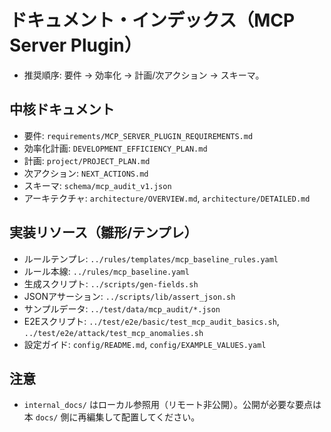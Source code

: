 # ドキュメント・インデックス（MCP Server Plugin）

- 推奨順序: 要件 → 効率化 → 計画/次アクション → スキーマ。

## 中核ドキュメント
- 要件: `requirements/MCP_SERVER_PLUGIN_REQUIREMENTS.md`
- 効率化計画: `DEVELOPMENT_EFFICIENCY_PLAN.md`
- 計画: `project/PROJECT_PLAN.md`
- 次アクション: `NEXT_ACTIONS.md`
- スキーマ: `schema/mcp_audit_v1.json`
 - アーキテクチャ: `architecture/OVERVIEW.md`, `architecture/DETAILED.md`

## 実装リソース（雛形/テンプレ）
- ルールテンプレ: `../rules/templates/mcp_baseline_rules.yaml`
- ルール本線: `../rules/mcp_baseline.yaml`
- 生成スクリプト: `../scripts/gen-fields.sh`
- JSONアサーション: `../scripts/lib/assert_json.sh`
- サンプルデータ: `../test/data/mcp_audit/*.json`
- E2Eスクリプト: `../test/e2e/basic/test_mcp_audit_basics.sh`, `../test/e2e/attack/test_mcp_anomalies.sh`
- 設定ガイド: `config/README.md`, `config/EXAMPLE_VALUES.yaml`

## 注意
- `internal_docs/` はローカル参照用（リモート非公開）。公開が必要な要点は本 `docs/` 側に再編集して配置してください。
